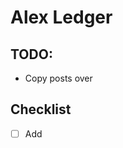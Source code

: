 # Alex Ledger

## TODO:

- Copy posts over

## Checklist

- [ ] Add <title>
- [ ] Include meta description
- [ ] Update favicons
- [ ] Check sitemap.xml
- [ ] Check robots.txt
- [ ] Run lighthouse

## Quick reminders about this structure:

1. This repo uses CSS vars, not SCSS vars
2. utilities.scss should have most tailwind-style utilities that are needed, like:
  - margins: mt-s, mx-s, 
  - padding: 
  - font-sizes: size-step-s
  - font styles: bold, etc.
3. For client websites, just toss styles right into the page/component because we don't need to worry too much about re-use and organization
4. If you want anything like a grid or flex, and it's weird at all, just go ahead and make it specific and in the file.
5. Videos & images
  - Put images and videos in src/lib/assets. Vite should handle them from there.
  - Then use enhanced:img and basic video
6. Icons: Use @lucide/svelte. See below.
7. Components are built out in src/lib/components

## Icons

Using Lucide

```
<script>
  import { Camera } from '@lucide/svelte';
</script>

<Camera color="#ff3e98" />
```
